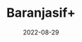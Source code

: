 ---
title: 'Baranjasif+'
date: '2022-08-29' 
metatag: '' 
inventory: '0' 
draft: false 
# meta description 
shortDescripton: ''
description: 'Herb'
longdescription: ''
featured: True
# product Price
price: '50.0'
# Product Short Description
shortDescription: ''
productID: 'A5C61DEB-1527-ED11-9968-005056B3A416'
type: 'products'
category: 'Herb' 
thumnailproduct: 'https://aminsaddiquidawakhana.eralive.net/images/products/A5C61DEB-1527-ED11-9968-005056B3A4161.png' 
images:
  - image: 'images/products/A5C61DEB-1527-ED11-9968-005056B3A4161.png'  
Variants:
---